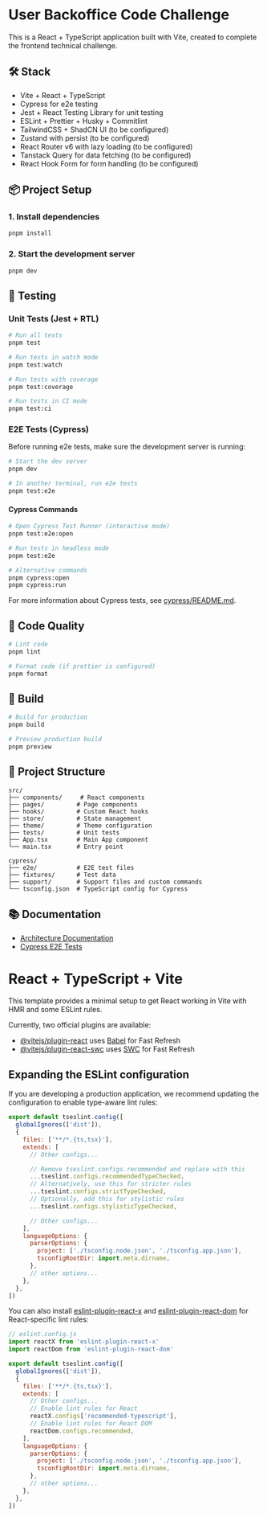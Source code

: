 # User Backoffice Code Challenge

This is a React + TypeScript application built with Vite, created to complete the frontend technical challenge.

## 🛠️ Stack

- Vite + React + TypeScript
- Cypress for e2e testing
- Jest + React Testing Library for unit testing
- ESLint + Prettier + Husky + Commitlint
- TailwindCSS + ShadCN UI (to be configured)
- Zustand with persist (to be configured)
- React Router v6 with lazy loading (to be configured)
- Tanstack Query for data fetching (to be configured)
- React Hook Form for form handling (to be configured)

## 📦 Project Setup

### 1. Install dependencies

```bash
pnpm install
```

### 2. Start the development server

```bash
pnpm dev
```

## 🧪 Testing

### Unit Tests (Jest + RTL)

```bash
# Run all tests
pnpm test

# Run tests in watch mode
pnpm test:watch

# Run tests with coverage
pnpm test:coverage

# Run tests in CI mode
pnpm test:ci
```

### E2E Tests (Cypress)

Before running e2e tests, make sure the development server is running:

```bash
# Start the dev server
pnpm dev

# In another terminal, run e2e tests
pnpm test:e2e
```

#### Cypress Commands

```bash
# Open Cypress Test Runner (interactive mode)
pnpm test:e2e:open

# Run tests in headless mode
pnpm test:e2e

# Alternative commands
pnpm cypress:open
pnpm cypress:run
```

For more information about Cypress tests, see [cypress/README.md](./cypress/README.md).

## 🧹 Code Quality

```bash
# Lint code
pnpm lint

# Format code (if prettier is configured)
pnpm format
```

## 🚀 Build

```bash
# Build for production
pnpm build

# Preview production build
pnpm preview
```

## 📂 Project Structure

```
src/
├── components/     # React components
├── pages/         # Page components
├── hooks/         # Custom React hooks
├── store/         # State management
├── theme/         # Theme configuration
├── tests/         # Unit tests
├── App.tsx        # Main App component
└── main.tsx       # Entry point

cypress/
├── e2e/           # E2E test files
├── fixtures/      # Test data
├── support/       # Support files and custom commands
└── tsconfig.json  # TypeScript config for Cypress
```

## 📚 Documentation

- [Architecture Documentation](./docs/ARCHITECTURE.md)
- [Cypress E2E Tests](./cypress/README.md)

# React + TypeScript + Vite

This template provides a minimal setup to get React working in Vite with HMR and some ESLint rules.

Currently, two official plugins are available:

- [@vitejs/plugin-react](https://github.com/vitejs/vite-plugin-react/blob/main/packages/plugin-react) uses [Babel](https://babeljs.io/) for Fast Refresh
- [@vitejs/plugin-react-swc](https://github.com/vitejs/vite-plugin-react/blob/main/packages/plugin-react-swc) uses [SWC](https://swc.rs/) for Fast Refresh

## Expanding the ESLint configuration

If you are developing a production application, we recommend updating the configuration to enable type-aware lint rules:

```js
export default tseslint.config([
  globalIgnores(['dist']),
  {
    files: ['**/*.{ts,tsx}'],
    extends: [
      // Other configs...

      // Remove tseslint.configs.recommended and replace with this
      ...tseslint.configs.recommendedTypeChecked,
      // Alternatively, use this for stricter rules
      ...tseslint.configs.strictTypeChecked,
      // Optionally, add this for stylistic rules
      ...tseslint.configs.stylisticTypeChecked,

      // Other configs...
    ],
    languageOptions: {
      parserOptions: {
        project: ['./tsconfig.node.json', './tsconfig.app.json'],
        tsconfigRootDir: import.meta.dirname,
      },
      // other options...
    },
  },
])
```

You can also install [eslint-plugin-react-x](https://github.com/Rel1cx/eslint-react/tree/main/packages/plugins/eslint-plugin-react-x) and [eslint-plugin-react-dom](https://github.com/Rel1cx/eslint-react/tree/main/packages/plugins/eslint-plugin-react-dom) for React-specific lint rules:

```js
// eslint.config.js
import reactX from 'eslint-plugin-react-x'
import reactDom from 'eslint-plugin-react-dom'

export default tseslint.config([
  globalIgnores(['dist']),
  {
    files: ['**/*.{ts,tsx}'],
    extends: [
      // Other configs...
      // Enable lint rules for React
      reactX.configs['recommended-typescript'],
      // Enable lint rules for React DOM
      reactDom.configs.recommended,
    ],
    languageOptions: {
      parserOptions: {
        project: ['./tsconfig.node.json', './tsconfig.app.json'],
        tsconfigRootDir: import.meta.dirname,
      },
      // other options...
    },
  },
])
```
